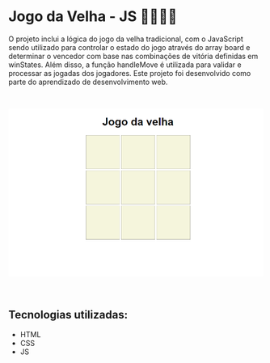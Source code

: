 # Jogo da Velha - JS 👨‍💻👨‍🔧
O projeto inclui a lógica do jogo da velha tradicional, com o JavaScript sendo utilizado para controlar o estado do jogo através do array board e determinar o vencedor com base nas combinações de vitória definidas em winStates. Além disso, a função handleMove é utilizada para validar e processar as jogadas dos jogadores. Este projeto foi desenvolvido como parte do aprendizado de desenvolvimento web.

<br>

[<img src=".//readme-files/preview-jogo-jogo-da-velha.gif">](https://paulohrs01.github.io/JS-Jogo-da-Velha/)

<br>

## Tecnologias utilizadas:
- HTML
- CSS
- JS